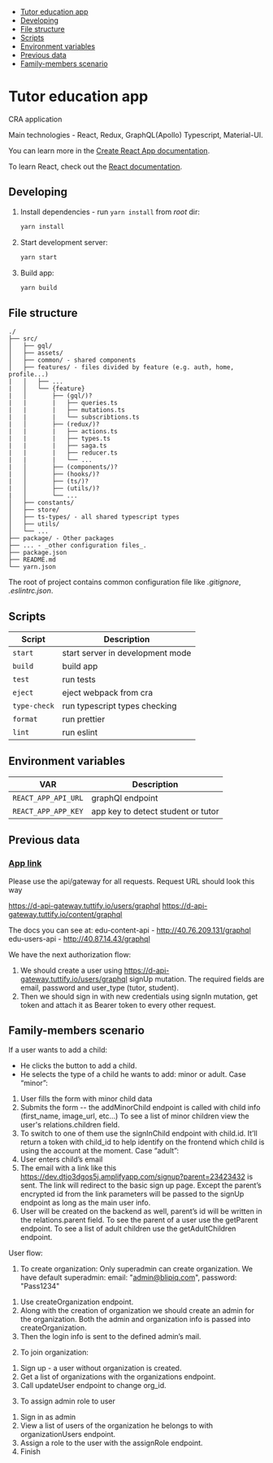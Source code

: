- [Tutor education app](#tutor-education-app)
- [Developing](#developing)
- [File structure](#file-structure)
- [Scripts](#scripts)
- [Environment variables](#environment-variables)
- [Previous data](#previous-data)
- [Family-members scenario](#family-members-scenario)

# Tutor education app

CRA application

Main technologies - React, Redux, GraphQL(Apollo) Typescript, Material-UI.

You can learn more in the [Create React App documentation](https://facebook.github.io/create-react-app/docs/getting-started).

To learn React, check out the [React documentation](https://reactjs.org/).


## Developing

1. Install dependencies - run `yarn install` from _root_ dir:
   ```sh
   yarn install
   ```
2. Start development server:
   ```sh
   yarn start
   ```
3. Build app:
   ```sh
   yarn build
   ```

## File structure


```
./
├── src/
│   ├── gql/
│   ├── assets/
│   ├── common/ - shared components
│   ├── features/ - files divided by feature (e.g. auth, home, profile...)
|   │   ├── ...
|   │   └── {feature}
|   │       ├── (gql/)?
|   |       |   ├── queries.ts
|   |       |   ├── mutations.ts
|   |       |   └── subscribtions.ts
|   │       ├── (redux/)?
|   |       |   ├── actions.ts
|   |       |   ├── types.ts
|   |       |   ├── saga.ts
|   |       |   ├── reducer.ts
|   |       |   └── ... 
|   │       ├── (components/)?
|   │       ├── (hooks/)?
|   │       ├── (ts/)?
|   │       ├── (utils/)?
|   │       └── ... 
│   ├── constants/
│   ├── store/
│   ├── ts-types/ - all shared typescript types
│   ├── utils/
│   └── ...
├── package/ - Other packages
├── ... - _other configuration files_.
├── package.json
├── README.md
└── yarn.json
```

The root of project contains common configuration file like _.gitignore_, _.eslintrc.json_.

## Scripts

| Script                       | Description                       |
| -----------------------------| ----------------------------------|
| `start`                      | start server in development mode  |
| `build`                      | build app                         |
| `test`                       | run tests                         |
| `eject`                      | eject webpack from cra            |
| `type-check`                 | run typescript types checking     |
| `format`                     | run prettier                      |
| `lint`                       | run eslint                        |


## Environment variables

| VAR                        | Description                        |
| ---------------------------| ---------------------------------- |
| `REACT_APP_API_URL`        | graphQl endpoint                   |
| `REACT_APP_APP_KEY`        | app key to detect student or tutor |

## Previous data

### [App link](https://dev.d3den9c10jhu20.amplifyapp.com/)

Please use the api/gateway for all requests.
Request URL should look this way

https://d-api-gateway.tuttify.io/users/graphql
https://d-api-gateway.tuttify.io/content/graphql

The docs you can see at:
edu-content-api - http://40.76.209.131/graphql
edu-users-api - http://40.87.14.43/graphql

We have the next authorization flow:
1. We should create a user using https://d-api-gateway.tuttify.io/users/graphql signUp mutation. The required fields are email, password and user_type (tutor, student).
2. Then we should sign in with new credentials using signIn mutation, get token and attach it as Bearer token to every other request.

## Family-members scenario

If a user wants to add a child:
- He clicks the button to add a child.
- He selects the type of a child he wants to add: minor or adult.
  Case “minor”:
1. User fills the form with minor child data
2. Submits the form -- the addMinorChild endpoint is called with child info (first_name, image_url, etc...)
   To see a list of minor children view the user's relations.children field.
3. To switch to one of them use the signInChild endpoint with child.id. It’ll return a token with child_id to help identify on the frontend which child is using the account at the moment.
   Case “adult”:
1. User enters child’s email
2. The email with a link like this https://dev.dtjo3dgos5j.amplifyapp.com/signup?parent=23423432 is sent. The link will redirect to the basic sign up page. Except the parent’s encrypted id from the link parameters will be passed to the signUp endpoint as long as the main user info.
3. User will be created on the backend as well, parent’s id will be written in the relations.parent field.
   To see the parent of a user use the getParent endpoint.
   To see a list of adult children use the getAdultChildren endpoint.

User flow:
1) To create organization:
   Only superadmin can create organization.
   We have default superadmin:
   email: "admin@blipiq.com",
   password: "Pass1234"
1. Use createOrganization endpoint.
2. Along with the creation of organization we should create an admin for the organization. Both the admin and organization info is passed into createOrganization.
3. Then the login info is sent to the defined admin’s mail.
2) To join organization:
1. Sign up - a user without organization is created.
2. Get a list of organizations with the organizations endpoint.
3. Call updateUser endpoint to change org_id.
3) To assign admin role to user
1. Sign in as admin
2. View a list of users of the organization he belongs to with organizationUsers endpoint.
3. Assign a role to the user with the assignRole endpoint.
4. Finish
